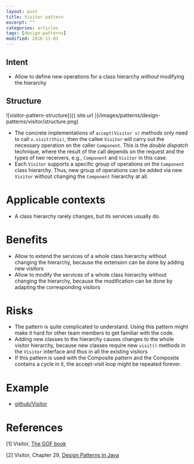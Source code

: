 ```yaml
---
layout: post
title: Visitor pattern
excerpt: ""
categories: articles
tags: [design-patterns]
modified: 2016-11-03
---
```


## Intent

- Allow to define new operations for a class hierarchy _without_ modifying the hierarchy

## Structure

![visitor-pattern-structure]({{ site.url }}/images/patterns/design-patterns/visitor/structure.png)

- The concrete implementations of `accept(Visitor v)` methods only need to call `v.visit(this)`, then the callee `Visitor` will carry out the necessary operation on the caller `Component`. This is the _double dispatch_ technique, where the result of the call depends on the request and the types of _two_ receivers, e.g., `Component` and `Visitor` in this case.
- Each `Visitor` supports a specific group of operations on the `Component` class hierarchy. Thus, new group of operations can be added via new `Visitor` without changing the `Component` hierarchy at all.

# Applicable contexts

- A class hierarchy rarely changes, but its services usually do.

# Benefits

- Allow to extend the services of a whole class hierarchy without changing the hierarchy, because the extension can be done by adding new visitors
- Allow to modify the services of a whole class hierarchy without changing the hierarchy, because the modification can be done by adapting the corresponding visitors

# Risks

- The pattern is quite complicated to understand. Using this pattern might make it hard for other team members to get familiar with the code.
- Adding new classes to the hierarchy causes changes to the whole visitor hierarchy, because new classes require new `visit()` methods in the `Visitor` interface and thus in all the existing visitors
- If this pattern is used with the Composite pattern and the Composite contains a cycle in it, the accept-visit loop might be repeated forever.

# Example

- [github/Visitor](https://github.com/khanhpdt/design-patterns/tree/master/src/main/java/vn/khanhpdt/playgrounds/designpatterns/visitor)

# References

[1] Visitor, [The GOF book](https://amzn.com/0201633612)

[2] Visitor, Chapter 29, [Design Patterns In Java](https://amzn.com/0321333020)
